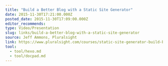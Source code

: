 ```yaml
---
title: "Build a Better Blog with a Static Site Generator"
date: 2015-11-30T17:21:00.000Z
posted_date: 2015-11-30T17:09:00.000Z
editor_recommends:
type: Video/Presentation
slug: links/build-a-better-blog-with-a-static-site-generator
source: Jeff Ammons, Pluralsight
link: https://www.pluralsight.com/courses/static-site-generator-build-better-blog/
tool:
  - tool/hexo.md
  - tool/docpad.md
---
```

